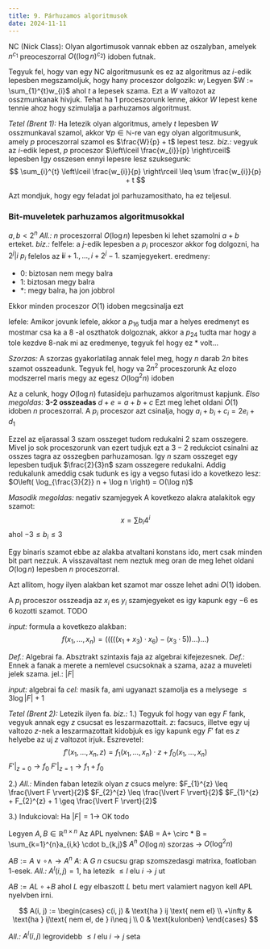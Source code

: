 ```yaml
---
title: 9. Párhuzamos algoritmusok
date: 2024-11-11
---
```


NC (Nick Class): Olyan algortimusok vannak ebben az oszalyban, amelyek $n^{c_{1}}$ preoceszorral $O((\log n)^{c_{2}})$ idoben futnak.

Tegyuk fel, hogy van egy NC algoritmusunk es ez az algoritmus az $i$-edik lepesben megszamoljuk, hogy hany proceszor dolgozik: $w_{i}$
Legyen $W := \sum_{1}^{t}w_{i}$ ahol $t$ a lepesek szama. Ezt a $W$ valtozot az osszmunkanak hivjuk.
Tehat ha $1$ proceszorunk lenne, akkor $W$ lepest kene tennie ahoz hogy szimulalja a parhuzamos algoritmust.

*Tetel (Brent 1):* Ha letezik olyan algoritmus, amely $t$ lepesben $W$ osszmunkaval szamol, akkor $\forall p \in \mathbb{N}$-re van egy olyan algoritmusunk, amely $p$ proceszorral szamol es $\frac{W}{p} + t$ lepest tesz.
*biz.:* vegyuk az $i$-edik lepest, $p$ proceszor $\left\lceil  \frac{w_{i}}{p}  \right\rceil$ lepesben
Igy osszesen ennyi lepesre lesz szuksegunk:
$$
\sum_{i}^{t} \left\lceil  \frac{w_{i}}{p}  \right\rceil \leq \sum \frac{w_{i}}{p} + t
$$

Azt mondjuk, hogy egy feladat jol parhuzamosithato, ha ez teljesul.

### Bit-muveletek parhuzamos algoritmusokkal
$a, b < 2^{n}$
*All.:* $n$ proceszorral $O(\log n)$ lepesben ki lehet szamolni $a + b$ erteket.
*biz.:*
felfele:
a $j$-edik lepesben a $p_{i}$ proceszor akkor fog dolgozni, ha $2^{j}|i$ 
$p_{i}$ felelos az $\mathbf{i} i+1., \dots, i + 2^{j} - 1.$ szamjegyekert.
eredmeny:
- $0$: biztosan nem megy balra
- $1$: biztosan megy balra
- $*$: megy balra, ha jon jobbrol

Ekkor minden proceszor $O(1)$ idoben megcsinalja ezt

lefele:
Amikor jovunk lefele, akkor a $p_{16}$ tudja mar a helyes eredmenyt es mostmar csa ka a $8$ -al oszthatok dolgoznak, akkor a $p_{24}$ tudta mar hogy a tole kezdve $8$-nak mi az eredmenye, tegyuk fel hogy ez $*$ volt...

*Szorzas:* A szorzas gyakorlatilag annak felel meg, hogy $n$ darab $2n$ bites szamot osszeadunk.
Tegyuk fel, hogy va $2n^{2}$ proceszorunk
Az elozo modszerrel maris megy az egesz $O(\log ^{2}n)$ idoben

Az a celunk, hogy $O(\log n)$ futasideju parhuzamos algoritmust kapjunk.
*Elso megoldas:* **3-2 osszeadas**
$d + e = a + b + c$
Ezt meg lehet oldani $O(1)$ idoben $n$ proceszorral.
A $p_{i}$ proceszor azt csinalja, hogy $a_{i} + b_{i} + c_{i} = 2e_{i} + d_{1}$

Ezzel az eljarassal $3$ szam osszeget tudom redukalni $2$ szam osszegere.
Mivel jo sok proceszorunk van ezert tudjuk ezt a $3-2$ redukciot csinalni az osszes tagra az osszegben parhuzamosan.
Igy $n$ szam osszeget egy lepesben tudjuk $\frac{2}{3}n$ szam osszegere redukalni.
Addig redukalunk ameddig csak tudunk es igy a vegso futasi ido a kovetkezo lesz: $O\left( \log_{\frac{3}{2}} n + \log n \right) = O(\log n)$

*Masodik megoldas:* negativ szamjegyek
A kovetkezo alakra atalakitok egy szamot:
$$
x = \sum b_{i}4^{i}
$$
ahol $-3 \leq b_{i} \leq 3$

Egy binaris szamot ebbe az alakba atvaltani konstans ido, mert csak minden bit part nezzuk.
A visszavaltast nem neztuk meg oran de meg lehet oldani $O(\log n)$ lepesben $n$ proceszorral.

Azt allitom, hogy ilyen alakban ket szamot mar ossze lehet adni $O(1)$ idoben.

A $p_{i}$ proceszor osszeadja az $x_{i}$ es $y_{i}$ szamjegyeket es igy kapunk egy $-6$ es $6$ kozotti szamot.
TODO


*input:* formula a kovetkezo alakban:
$$
f(x_{1}, \dots, x_{n}) = (((((x_{1} + x_{3}) \cdot x_{6}) - (x_{3} \cdot 5)) \dots) \dots)
$$

*Def.:* Algebrai fa. Absztrakt szintaxis faja az algebrai kifejezesnek.
*Def.:* Ennek a fanak a merete a nemlevel csucsoknak a szama, azaz a muveleti jelek szama. jel.: $\lvert F \rvert$

*input:* algebrai fa
*cel:* masik fa, ami ugyanazt szamolja es a melysege $\leq 3 \log \lvert F \rvert + 1$

*Tetel (Brent 2):* Letezik ilyen fa.
*biz.:* 
1.) Tegyuk fol hogy van egy $F$ fank, vegyuk annak egy $z$ csucsat es leszarmazottait. 
$z$: facsucs, illetve egy uj valtozo
$z$-nek a leszarmazottait kidobjuk es igy kapunk egy $F'$ fat es $z$ helyebe az uj $z$ valtozot irjuk.
Eszrevetel:
$$f'(x_{1}, \dots, x_{n}, z) = f_{1}(x_{1}, \dots, x_{n})\cdot z + f_{0}(x_{1}, \dots, x_{n})$$
$F'|_{z=0} \to f_{0}$
$F'|_{z=1} \to f_{1} + f_{0}$

2.)
*All.:* Minden faban letezik olyan $z$ csucs melyre:
$F_{1}^{z} \leq \frac{\lvert F \rvert}{2}$
$F_{2}^{z} \leq \frac{\lvert F \rvert}{2}$
$F_{1}^{z} + F_{2}^{z} + 1 \geq \frac{\lvert F \rvert}{2}$

3.) Indukcioval:
Ha $\lvert F \rvert = 1 \to$ OK
todo


Legyen $A, B \in \mathbb{R}^{n \times n}$ 
Az APL nyelvnen:
$AB = A+ \circ * B = \sum_{k=1}^{n}a_{i,k} \cdot b_{k,j}$
$A^{n}$ $O(\log n)$ szorzas $\to$ $O(\log ^{2}n)$

$AB := A \lor \circ \land \to A^{n}$
$A:$ A $G$  $n$ csucsu grap szomszedasgi matrixa, foatloban $1$-esek.
*All.:* $A^{l}(i, j) = 1$, ha letezik $\leq l$ elu $i \to j$ ut

$AB := AL \circ + B$ ahol $L$ egy elbaszott $L$ betu mert valamiert nagyon kell APL nyelvben irni.

$$
A(i, j) := \begin{cases}
c(i, j) & \text{ha } ij \text{ nem el} \\
+\infty & \text{ha } ij\text{ nem el, de } i\neq j \\
0 & \text{kulonben}
\end{cases}
$$

*All.:* $A^{l}(i, j)$ legrovidebb $\leq l$ elu $i \to j$ seta




